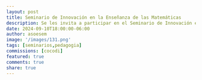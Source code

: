```yaml
---
layout: post
title: Seminario de Innovación en la Enseñanza de las Matemáticas
description: Se les invita a participar en el Seminario de Innovación en la Enseñanza de las Matemáticas organizada por la Universidad Autónoma de Baja California
date: 2024-09-10T18:00:00-06:00
author: asoesem
image: '/images/131.png'
tags: [seminarios,pedagogia]
commissions: [cocodi]
featured: true
comments: true
share: true
---
```

